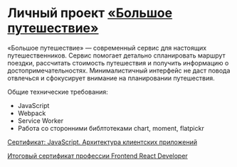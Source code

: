 # Личный проект [«Большое путешествие»](https://k-katerina.github.io/BigTrip)

«Большое путешествие» — современный сервис для настоящих путешественников. Сервис помогает детально спланировать маршрут поездки, рассчитать стоимость путешествия и получить информацию о достопримечательностях. Минималистичный интерфейс не даст повода отвлечься и сфокусирует внимание на планировании путешествия.

Общие технические требования:
* JavaScript
* Webpack
* Service Worker
* Работа со сторонними библтотеками chart, moment, flatpickr

[Сертификат: JavaScript. Архитектура клиентских приложений](https://assets.htmlacademy.ru/certificates/intensive/169/1052393.pdf?1601143249)

[Итоговый сертификат профессии Frontend React Developer](https://assets.htmlacademy.ru/certificates/profession/13/1052393.pdf?1605687308)
